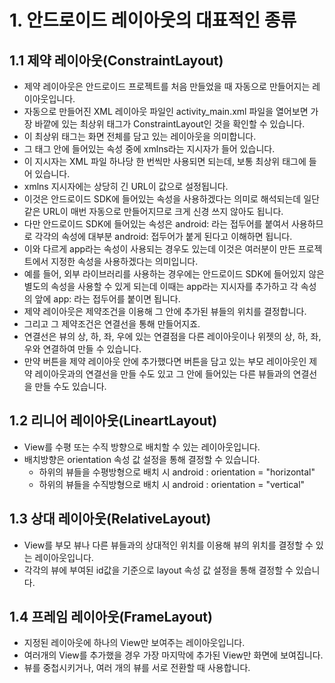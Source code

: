 # 1. 안드로이드 레이아웃의 대표적인 종류


## 1.1 제약 레이아웃(ConstraintLayout)


- 제약 레이아웃은 안드로이드 프로젝트를 처음 만들었을 때 자동으로 만들어지는 레이아웃입니다.
- 자동으로 만들어진 XML 레이아웃 파일인 activity_main.xml 파일을 열어보면 가장 바깥에 있는 최상위 태그가 ConstraintLayout인 것을 확인할 수 있습니다.
- 이 최상위 태그는 화면 전체를 담고 있는 레이아웃을 의미합니다.
- 그 태그 안에 들어있는 속성 중에 xmlns라는 지시자가 들어 있습니다.
- 이 지시자는 XML 파일 하나당 한 번씩만 사용되면 되는데, 보통 최상위 태그에 들어 있습니다.
- xmlns 지시자에는 상당히 긴 URL이 값으로 설정됩니다.
- 이것은 안드로이드 SDK에 들어있는 속성을 사용하겠다는 의미로 해석되는데 일단 같은 URL이 매번 자동으로 만들어지므로 크게 신경 쓰지 않아도 됩니다.
- 다만 안드로이드 SDK에 들어있는 속성은 android: 라는 접두어를 붙여서 사용하므로 각각의 속성에 대부분 android: 접두어가 붙게 된다고 이해하면 됩니다.
- 이와 다르게 app라는 속성이 사용되는 경우도 있는데 이것은 여러분이 만든 프로젝트에서 지정한 속성을 사용하겠다는 의미입니다.
- 예를 들어, 외부 라이브러리를 사용하는 경우에는 안드로이드 SDK에 들어있지 않은 별도의 속성을 사용할 수 있게 되는데 이때는 app라는 지시자를 추가하고 각 속성의 앞에 app: 라는 접두어를 붙이면 됩니다.
- 제약 레이아웃은 제약조건을 이용해 그 안에 추가된 뷰들의 위치를 결정합니다.
- 그리고 그 제약조건은 연결선을 통해 만들어지죠.
- 연결선은 뷰의 상, 하, 좌, 우에 있는 연결점을 다른 레이아웃이나 위젯의 상, 하, 좌, 우와 연결하여 만들 수 있습니다.
- 만약 버튼을 제약 레이아웃 안에 추가했다면 버튼을 담고 있는 부모 레이아웃인 제약 레이아웃과의 연결선을 만들 수도 있고 그 안에 들어있는 다른 뷰들과의 연결선을 만들 수도 있습니다.

## 1.2 리니어 레이아웃(LineartLayout)

- View를 수평 또는 수직 방향으로 배치할 수 있는 레이아웃입니다. 
- 배치방향은 orientation 속성 값 설정을 통해 결정할 수 있습니다.
  - 하위의 뷰들을 수평방형으로 배치 시 android : orientation = "horizontal"
  - 하위의 뷰들을 수직방형으로 배치 시 android : orientation = "vertical"

## 1.3 상대 레이아웃(RelativeLayout)

- View를 부모 뷰나 다른 뷰들과의 상대적인 위치를 이용해 뷰의 위치를 결정할 수 있는 레이아웃입니다.
- 각각의 뷰에 부여된 id값을 기준으로 layout 속성 값 설정을 통해 결정할 수 있습니다.

## 1.4 프레임 레이아웃(FrameLayout)

- 지정된 레이아웃에 하나의 View만 보여주는 레이아웃입니다.
- 여러개의 View를 추가했을 경우 가장 마지막에 추가된 View만 화면에 보여집니다.
- 뷰를 중첩시키거나, 여러 개의 뷰를 서로 전환할 때 사용합니다.
